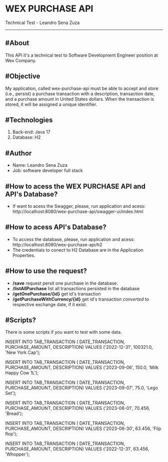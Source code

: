 <!DOCTYPE html>
<html lang="en">
<head>
  <meta charset="UTF-8">
  <meta http-equiv="X-UA-Compatible" content="IE=edge">
  <meta name="viewport" content="width=device-width, initial-scale=1.0">
  <title>Document</title>
</head>
<body>
<h1>WEX PURCHASE API</h1> 
<a> Technical Test - Leandro Sena Zuza</a>
<hr>

<h2>#About</h2>
<p>This API it's a technical test to Software Development Engineer position at Wex Company.</p>
<h2>#Objective</h2>
<p>My application, called wex-purchase-api must be able to accept and store (i.e., persist) a purchase transaction with a description, transaction
date, and a purchase amount in United States dollars. When the transaction is stored, it will be assigned a unique identifier.</p>

<h2>#Technologies</h2>
<ol>
<li>Back-end: Java 17</li>
<li>Database: H2</li>
</ol>


<h2>#Author</h2>
<ul><li>Name: Leandro Sena Zuza</li>
<li>Job: software developer full stack</li>
</ul>



<h2>#How to acess the WEX PURCHASE API and API's Database?</h2>
<ul>
<li>If want to acess the Swagger, please, run application and acess: <a>http://localhost:8080/wex-purchase-api/swagger-ui/index.html</a></li>
</ul>


<h2>#How to acess API's Database?</h2>
<ul>
<li>To access the database, please, run application and acess: <a>http://localhost:8080/wex-purchase-api/h2</a> </li>
<li>The credentials to conect to H2 Database are in the Application Properties.</li>
</ul>

<h2>#How to use the request?</h2>
<ul>
<li><b>/save</b> request persit one purchase in the database.</li>
<li><b>/listAllPurchase</b> list all transactions persisted in the database </li>
<li><b>/getOnePurchase/{id}</b> get id's transaction </li>
<li><b>/getPurchaseWithCurrency/{id}</b> get id's transaction <i>converted</i> to respective exchange date, if it exist.</li>
</ul>

<h2>#Scripts?</h2>
<p>There is some scripts if you want to test with some data.</p>
INSERT INTO TAB_TRANSACTION ( DATE_TRANSACTION, PURCHASE_AMOUNT, DESCRIPTION)
VALUES ('2022-12-31', 100321.0, 'New York Cap');

INSERT INTO TAB_TRANSACTION ( DATE_TRANSACTION, PURCHASE_AMOUNT, DESCRIPTION)
VALUES ('2023-09-06', 150.0, 'Milk Happy Cow 1L');

INSERT INTO TAB_TRANSACTION ( DATE_TRANSACTION, PURCHASE_AMOUNT, DESCRIPTION)
VALUES ('2023-09-07', 75.0, 'Lego Set');

INSERT INTO TAB_TRANSACTION ( DATE_TRANSACTION, PURCHASE_AMOUNT, DESCRIPTION)
VALUES ('2023-06-01', 70.456, 'Bread');

INSERT INTO TAB_TRANSACTION ( DATE_TRANSACTION, PURCHASE_AMOUNT, DESCRIPTION)
VALUES ('2023-06-30', 63.456, 'Flip flop');

INSERT INTO TAB_TRANSACTION ( DATE_TRANSACTION, PURCHASE_AMOUNT, DESCRIPTION)
VALUES ('2022-12-31', 63.456, 'Whopper');

</body>
</html>


